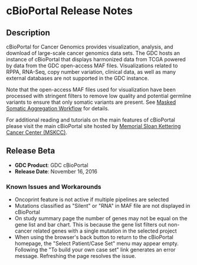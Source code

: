 # cBioPortal Release Notes

## Description

cBioPortal for Cancer Genomics provides visualization, analysis, and download of large-scale cancer genomics data sets.  The GDC hosts an instance of cBioPortal that displays harmonized data from TCGA powered by data from the GDC open-access MAF files. Visualizations related to RPPA, RNA-Seq, copy number variation, clinical data, as well as many external databases are not supported in the GDC instance.

Note that the open-access MAF files used for visualization have been processed with stringent filters to remove low quality and potential germline variants to ensure that only somatic variants are present. See [Masked Somatic Aggregation Workflow](https://gdc-docs.nci.nih.gov/Data/Bioinformatics_Pipelines/DNA_Seq_Variant_Calling_Pipeline/#masked-somatic-aggregation-workflow) for details.

For additional reading and tutorials on the main features of cBioPortal please visit the main cBioPortal site hosted by [Memorial Sloan Kettering Cancer Center (MSKCC)](http://www.cbioportal.org/).

## Release Beta

* __GDC Product__: GDC cBioPortal
* __Release Date__: November 16, 2016


### Known Issues and Workarounds
*  Oncoprint feature is not active if multiple pipelines are selected <!--SV-512-->
*  Mutations classified as "Silent" or "RNA" in MAF file are not displayed in cBioPortal <!--SV-516-->
*  On study summary page the number of genes may not be equal on the gene list and bar chart.  This is because the gene list filters out non-cancer related genes with a single mutation in the selected project <!--SV-516-->
*  When using the browser's back button to return to the cBioPortal homepage, the "Select Patient/Case Set" menu may appear empty. Following the "To build your own case set" link generates an error message. Refreshing the page resolves the issue. <!-- SV-425 -->
